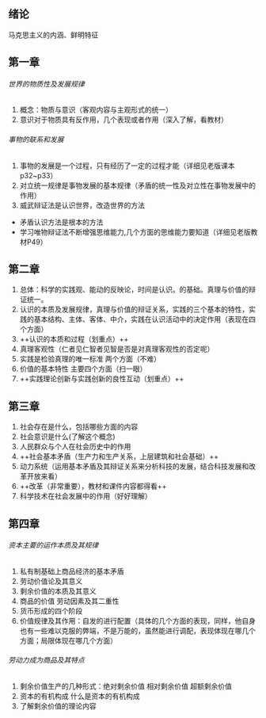 ## 绪论 ##
马克思主义的内涵、鲜明特征
## 第一章 ##
###### 世界的物质性及发展规律
1. 概念：物质与意识（客观内容与主观形式的统一）
2. 意识对于物质具有反作用，几个表现或者作用（深入了解，看教材）

###### 事物的联系和发展
1. 事物的发展是一个过程，只有经历了一定的过程才能（详细见老版课本p32~p33）
2. 对立统一规律是事物发展的基本规律（矛盾的统一性及对立性在事物发展中的作用）
3. 威武辩证法是认识世界，改造世界的方法
* 矛盾认识方法是根本的方法
* 学习唯物辩证法不断增强思维能力,几个方面的思维能力要知道（详细见老版教材P49）

## 第二章  ##
1. 总体：科学的实践观、能动的反映论，时间是认识。的基础。真理与价值的辩证统一。
2. 认识的本质及发展规律，真理与价值的辩证关系，实践的三个基本的特性，实践的基本结构、主体、客体、中介，实践在认识活动中的决定作用（表现在四个方面）
3. ++认识的本质和过程（划重点）++
4. 真理客观性（仁者见仁智者见智是否是对真理客观性的否定呢）
5. 实践是检验真理的唯一标准 两个方面（不难）
6. 价值的基本特性 主要四个方面（扫一眼）
7. ++实践理论创新与实践创新的良性互动（划重点）++

## 第三章 ##
1. 社会存在是什么，包括哪些方面的内容
2. 社会意识是什么(了解这个概念)
3. 人民群众与个人在社会历史中的作用
3. ++社会基本矛盾（生产力和生产关系，上层建筑和社会基础）++
4. 动力系统（运用基本矛盾及其辩证关系来分析科技的发展，结合科技发展和改革开放来看）
5. ++改革（非常重要），教材和课件内容都得看++
6. 科学技术在社会发展中的作用（好好理解）

## 第四章 ##
###### 资本主要的运作本质及其规律
1. 私有制基础上商品经济的基本矛盾
2. 劳动价值论及其意义
3. 剩余价值的本质及其意义
4. 商品的价值 劳动因素及其二重性
5. 货币形成的四个阶段
6. 价值规律及其作用：自发的进行配置（具体的几个方面的表现，同样，他自身也有一些难以克服的弊端，不是万能的，虽然能进行调配，表现体现在哪几个方面；局限体现在哪几个方面）

###### 劳动力成为商品及其特点 
1. 剩余价值生产的几种形式：绝对剩余价值 相对剩余价值 超额剩余价值
2. 资本的有机构成 什么是资本的有机构成
3. 了解剩余价值的理论内容